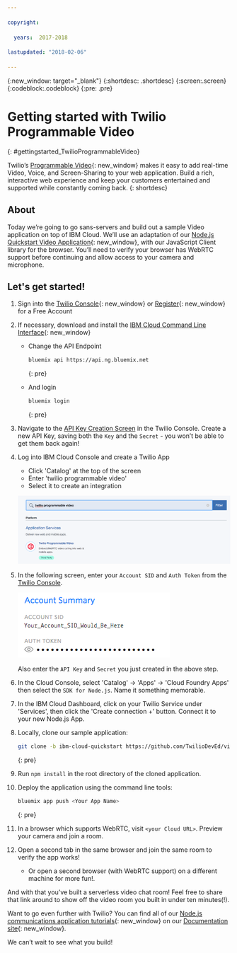 ```yaml
---

copyright:

  years:  2017-2018

lastupdated: "2018-02-06"

---
```


{:new_window: target="_blank"}
{:shortdesc: .shortdesc}
{:screen:.screen}
{:codeblock:.codeblock}
{:pre: .pre}

# Getting started with Twilio Programmable Video
{: #gettingstarted_TwilioProgrammableVideo}

Twilio’s [Programmable Video](https://www.twilio.com/video){: new_window} makes
it easy to add real-time Video, Voice, and Screen-Sharing to your web
application. Build a rich, interactive web experience and keep your customers
entertained and supported while constantly coming back.
{: shortdesc}

## About

Today we’re going to go sans-servers and build out a sample Video application
on top of IBM Cloud. We’ll use an adaptation of our
[Node.js Quickstart Video Application](https://www.twilio.com/docs/api/video/quickstart-sample-apps){: new_window},
with our JavaScript Client library for the browser. You’ll need to verify
your browser has WebRTC support before continuing and allow access to your
camera and microphone.

## Let's get started!

1. Sign into the [Twilio Console](https://www.twilio.com/console){: new_window}
   or [Register](https://www.twilio.com/try-twilio){: new_window} for a Free
   Account

1. If necessary, download and install the [IBM Cloud Command Line Interface](https://console.bluemix.net/docs/starters/install_cli.html){: new_window}
   - Change the API Endpoint
     ```bash
     bluemix api https://api.ng.bluemix.net
     ```
     {: pre}

   - And login
     ```bash
     bluemix login
     ```
     {: pre}

1. Navigate to the [API Key Creation Screen](https://www.twilio.com/console/video/runtime/api-keys)
   in the Twilio Console. Create a new API Key, saving both the `Key` and the
   `Secret` - you won’t be able to get them back again!

1. Log into IBM Cloud Console and create a Twilio App

   - Click 'Catalog' at the top of the screen
   - Enter 'twilio programmable video'
   - Select it to create an integration

   ![Twilio app from IBM Cloud catalog](images/03-create-twilio-app.png)

1. In the following screen, enter your `Account SID` and `Auth Token` from the
   [Twilio Console](https://www.twilio.com/console).

   ![Configure your Twilio Credentials](images/02-twilio-credentials.png)

   Also enter the `API Key` and `Secret` you just created in the above step.

1. In the Cloud Console, select 'Catalog' -> 'Apps' -> 'Cloud Foundry Apps'
   then select the `SDK for Node.js`. Name it something memorable.

1. In the IBM Cloud Dashboard, click on your Twilio Service under 'Services',
   then click the 'Create connection +' button. Connect it to your new Node.js
   App.

1. Locally, clone our sample application:

   ```bash
   git clone -b ibm-cloud-quickstart https://github.com/TwilioDevEd/video-quickstart-js
   ```
   {: pre}

1. Run `npm install` in the root directory of the cloned application.

1. Deploy the application using the command line tools:

   ```bash
   bluemix app push <Your App Name>
   ```
   {: pre}

1. In a browser which supports WebRTC, visit `<your Cloud URL>`. Preview
   your camera and join a room.

1. Open a second tab in the same browser and join the same room to verify the
   app works!
   - Or open a second browser (with WebRTC support) on a different machine for
     more fun!.

And with that you’ve built a serverless video chat room!  Feel free to share
that link around to show off the video room you built in under ten minutes(!).

Want to go even further with Twilio? You can find all of our [Node.js
communications application tutorials](https://www.twilio.com/docs/tutorials?filter-language=node&order_by=-popularity_rank){: new_window} on our [Documentation site](https://www.twilio.com/docs/){: new_window}.


We can’t wait to see what you build!
